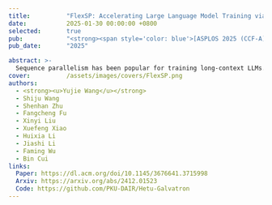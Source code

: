 ```yaml
---
title:          "FlexSP: Accelerating Large Language Model Training via Flexible Sequence Parallelism"
date:           2025-01-30 00:00:00 +0800
selected:       true
pub:            "<strong><span style='color: blue'>[ASPLOS 2025 (CCF-A) | First Author]</span></strong> ACM International Conference on Architectural Support for Programming Languages and Operating Systems"
pub_date:       "2025"

abstract: >-
  Sequence parallelism has been popular for training long-context LLMs. Existing methods assume homogeneous sequence lengths and leverages a single, static strategy. However, real-world training corpora exhibit variability in sequence lengths, leading to workload heterogeneity. We show that current methods suffers from inefficiency, and propose a heterogeneity-adaptive sequence parallelism method, which captures the variability in sequence lengths and assigns the optimal combination of scattering strategies based on workload characteristics.
cover:          /assets/images/covers/FlexSP.png
authors:
  - <strong><u>Yujie Wang</u></strong>
  - Shiju Wang
  - Shenhan Zhu
  - Fangcheng Fu
  - Xinyi Liu
  - Xuefeng Xiao
  - Huixia Li
  - Jiashi Li
  - Faming Wu
  - Bin Cui
links:
  Paper: https://dl.acm.org/doi/10.1145/3676641.3715998
  Arxiv: https://arxiv.org/abs/2412.01523
  Code: https://github.com/PKU-DAIR/Hetu-Galvatron
---
```

